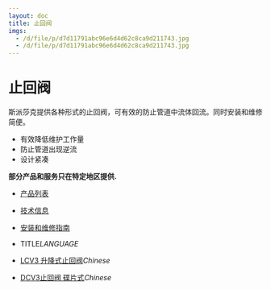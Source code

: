 ```yaml
---
layout: doc
title: 止回阀
imgs:
  - /d/file/p/d7d11791abc96e6d4d62c8ca9d211743.jpg
  - /d/file/p/d7d11791abc96e6d4d62c8ca9d211743.jpg
---
```


# 止回阀

斯派莎克提供各种形式的止回阀，可有效的防止管道中流体回流。同时安装和维修简便。

- 有效降低维护工作量
- 防止管道出现逆流
- 设计紧凑

**部分产品和服务只在特定地区提供.**

- [产品列表](<javascript:navactive(1);>)
- [技术信息](<javascript:navactive(2);>)
- [安装和维修指南](<javascript:navactive(3);>)

- TITLE*LANGUAGE*
- [LCV3 升降式止回阀](/check-valves/LCV3.html 'LCV3 升降式止回阀')_Chinese_
- [DCV3止回阀 碟片式](/check-valves/DCV3.html 'DCV3止回阀 碟片式')_Chinese_

